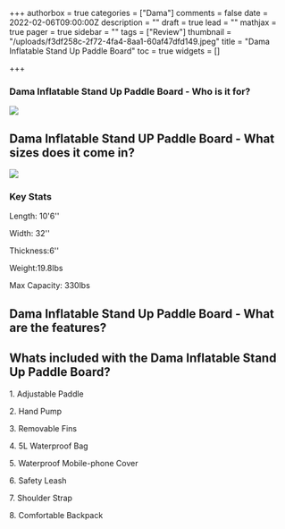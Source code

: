 +++
authorbox = true
categories = ["Dama"]
comments = false
date = 2022-02-06T09:00:00Z
description = ""
draft = true
lead = ""
mathjax = true
pager = true
sidebar = ""
tags = ["Review"]
thumbnail = "/uploads/f3df258c-2f72-4fa4-8aa1-60af47dfd149.jpeg"
title = "Dama Inflatable Stand Up Paddle Board"
toc = true
widgets = []

+++

### Dama Inflatable Stand Up Paddle Board - Who is it for?

![](/uploads/86512058-7cc0-4615-a079-4d5258fe7858.jpeg)

## Dama Inflatable Stand UP Paddle Board - What sizes does it come in?

![](/uploads/696d1210-518b-4805-b1ad-7ecebbaf38fd.jpeg)

### Key Stats

Length: 10'6''

Width: 32''

Thickness:6''

Weight:19.8lbs

Max Capacity: 330lbs

## Dama Inflatable Stand Up Paddle Board - What are the features?

## Whats included with the Dama Inflatable Stand Up Paddle Board?

1\. Adjustable Paddle

2\. Hand Pump

3\. Removable Fins

4\. 5L Waterproof Bag

5\. Waterproof Mobile-phone Cover

6\. Safety Leash

7\. Shoulder Strap

8\. Comfortable Backpack